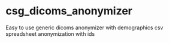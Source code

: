 # csg_dicoms_anonymizer
Easy to use generic dicoms anonymizer with demographics csv spreadsheet anonymization with ids
